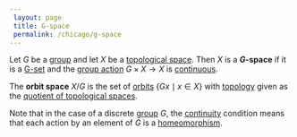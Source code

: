 ```yaml
---
 layout: page
 title: G-space
 permalink: /chicago/g-space
---
```


Let $G$ be a [group](https://mathgloss.github.io/MathGloss/group) and let $X$ be a [topological space](https://mathgloss.github.io/MathGloss/topological_space). Then $X$ is a **$G$-space** if it is a [G-set](https://mathgloss.github.io/MathGloss/group_action) and the [group action](https://mathgloss.github.io/MathGloss/group_action) $G\times X\to X$ is [continuous](https://mathgloss.github.io/MathGloss/continuous). 

The **orbit space** $X/G$ is the set of [orbits](https://mathgloss.github.io/MathGloss/orbit) $\{Gx\mid x\in X\}$ with [topology](https://mathgloss.github.io/MathGloss/topological_space) given as the [quotient of topological spaces](https://mathgloss.github.io/MathGloss/quotient_of_topological_spaces).

Note that in the case of a discrete [group](https://mathgloss.github.io/MathGloss/group) $G$, the [continuity](https://mathgloss.github.io/MathGloss/continuous) condition means that each action by an element of $G$ is a [homeomorphism](https://mathgloss.github.io/MathGloss/homeomorphism). 

